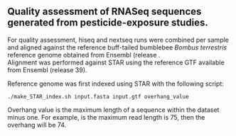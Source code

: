 ## Quality assessment of RNASeq sequences generated from pesticide-exposure studies.  

For quality assessment, hiseq and nextseq runs were combined per sample and aligned against the reference
buff-tailed bumblebee _Bombus terrestris_ reference genome obtained from Ensembl (release .   
Alignment was performed against STAR using the reference GTF available from Ensembl (release 39).  

Reference genome was first indexed using STAR with the following script:  
```
./make_STAR_index.sh input.fasta input.gtf overhang_value
```
Overhang value is the maximum length of a sequence within the dataset minus one. For example, is the maximum read length is
75, then the overhang will be 74. 
